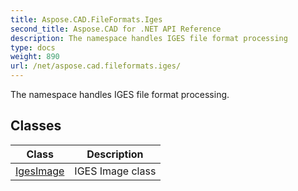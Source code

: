 ```yaml
---
title: Aspose.CAD.FileFormats.Iges
second_title: Aspose.CAD for .NET API Reference
description: The namespace handles IGES file format processing
type: docs
weight: 890
url: /net/aspose.cad.fileformats.iges/
---
```

The namespace handles IGES file format processing.

## Classes

| Class | Description |
| --- | --- |
| [IgesImage](./igesimage/) | IGES Image class |


